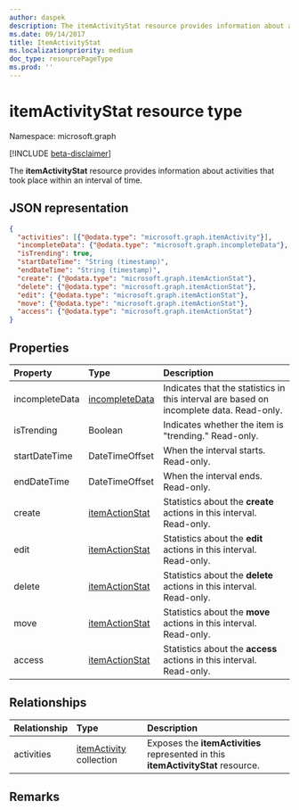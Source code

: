 ```yaml
---
author: daspek
description: The itemActivityStat resource provides information about activities that took place within an interval of time.
ms.date: 09/14/2017
title: ItemActivityStat
ms.localizationpriority: medium
doc_type: resourcePageType
ms.prod: ''
---
```


# itemActivityStat resource type

Namespace: microsoft.graph

[!INCLUDE [beta-disclaimer](../../includes/beta-disclaimer.md)]

The **itemActivityStat** resource provides information about activities that took place within an interval of time.

## JSON representation

<!-- {
  "blockType": "resource",
  "optionalProperties": [ ],
  "baseType": "microsoft.graph.entity",
  "@type": "microsoft.graph.itemActivityStat",
}-->

```json
{
  "activities": [{"@odata.type": "microsoft.graph.itemActivity"}],
  "incompleteData": {"@odata.type": "microsoft.graph.incompleteData"},
  "isTrending": true,
  "startDateTime": "String (timestamp)",
  "endDateTime": "String (timestamp)",
  "create": {"@odata.type": "microsoft.graph.itemActionStat"},
  "delete": {"@odata.type": "microsoft.graph.itemActionStat"},
  "edit": {"@odata.type": "microsoft.graph.itemActionStat"},
  "move": {"@odata.type": "microsoft.graph.itemActionStat"},
  "access": {"@odata.type": "microsoft.graph.itemActionStat"}
}
```

## Properties

| Property       | Type               | Description                                                                             |
| :------------- | :----------------- | :-------------------------------------------------------------------------------------- |
| incompleteData | [incompleteData][] | Indicates that the statistics in this interval are based on incomplete data. Read-only. |
| isTrending     | Boolean            | Indicates whether the item is "trending." Read-only.                                    |
| startDateTime  | DateTimeOffset     | When the interval starts. Read-only.                                                    |
| endDateTime    | DateTimeOffset     | When the interval ends. Read-only.                                                      |
| create         | [itemActionStat][] | Statistics about the **create** actions in this interval. Read-only.                    |
| edit           | [itemActionStat][] | Statistics about the **edit** actions in this interval. Read-only.                      |
| delete         | [itemActionStat][] | Statistics about the **delete** actions in this interval. Read-only.                    |
| move           | [itemActionStat][] | Statistics about the **move** actions in this interval. Read-only.                      |
| access         | [itemActionStat][] | Statistics about the **access** actions in this interval. Read-only.                    |

[itemActionStat]: itemactionstat.md
[incompleteData]: incompletedata.md

## Relationships

| Relationship | Type                        | Description                                                                       |
| :----------- | :-------------------------- | :-------------------------------------------------------------------------------- |
| activities   | [itemActivity][] collection | Exposes the **itemActivities** represented in this **itemActivityStat** resource. |

[itemActivity]: itemactivity.md

## Remarks

<!--
{
  "type": "#page.annotation",
  "description": "The ItemActivityStat object provides information about activities that took place on an item.",
  "keywords": "activities,activity,action,analytics",
  "section": "documentation",
  "tocPath": "Resources/ItemActivityStat",
  "suppressions": []
}
-->
